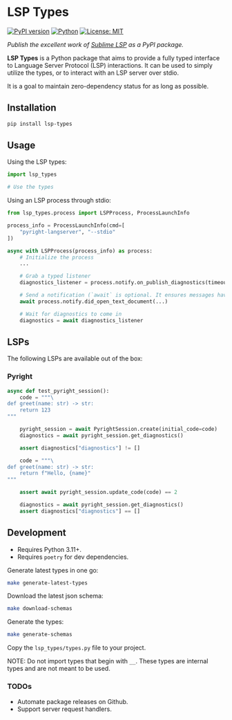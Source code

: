 # LSP Types

[![PyPI version](https://badge.fury.io/py/lsp-types.svg)](https://badge.fury.io/py/lsp-types)
[![Python](https://img.shields.io/badge/python-3.11%2B-blue.svg)](https://www.python.org/downloads/)
[![License: MIT](https://img.shields.io/badge/License-MIT-yellow.svg)](https://opensource.org/licenses/MIT)

_Publish the excellent work of [Sublime LSP](https://github.com/sublimelsp/lsp-python-types) as a PyPI package._

__LSP Types__ is a Python package that aims to provide a fully typed interface to Language Server Protocol (LSP) interactions. It can be used to simply utilize the types, or to interact with an LSP server over stdio.

It is a goal to maintain zero-dependency status for as long as possible.

## Installation

```sh
pip install lsp-types
```

## Usage

Using the LSP types:

```python
import lsp_types

# Use the types
```

Using an LSP process through stdio:

```python
from lsp_types.process import LSPProcess, ProcessLaunchInfo

process_info = ProcessLaunchInfo(cmd=[
    "pyright-langserver", "--stdio"
])

async with LSPProcess(process_info) as process:
    # Initialize the process
    ...

    # Grab a typed listener
    diagnostics_listener = process.notify.on_publish_diagnostics(timeout=1.0)

    # Send a notification (`await` is optional. It ensures messages have been drained)
    await process.notify.did_open_text_document(...)

    # Wait for diagnostics to come in
    diagnostics = await diagnostics_listener
```

## LSPs

The following LSPs are available out of the box:

### Pyright

```python
async def test_pyright_session():
    code = """\
def greet(name: str) -> str:
    return 123
"""

    pyright_session = await PyrightSession.create(initial_code=code)
    diagnostics = await pyright_session.get_diagnostics()

    assert diagnostics["diagnostics"] != []

    code = """\
def greet(name: str) -> str:
    return f"Hello, {name}"
"""

    assert await pyright_session.update_code(code) == 2

    diagnostics = await pyright_session.get_diagnostics()
    assert diagnostics["diagnostics"] == []
```

## Development

- Requires Python 3.11+.
- Requires `poetry` for dev dependencies.

Generate latest types in one go:
```sh
make generate-latest-types
```

Download the latest json schema:
```sh
make download-schemas
```

Generate the types:
```sh
make generate-schemas
```

Copy the `lsp_types/types.py` file to your project.

NOTE: Do not import types that begin with `__`. These types are internal types and are not meant to be used.

### TODOs

- Automate package releases on Github.
- Support server request handlers.
